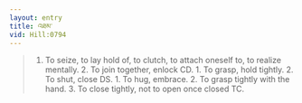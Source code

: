 ```yaml
---
layout: entry
title: འཐམ་
vid: Hill:0794
---
```

> 1. To seize, to lay hold of, to clutch, to attach oneself to, to realize mentally. 2. To join together, enlock CD. 1. To grasp, hold tightly. 2. To shut, close DS. 1. To hug, embrace. 2. To grasp tightly with the hand. 3. To close tightly, not to open once closed TC.
